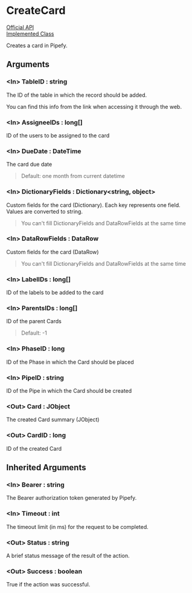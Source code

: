 # CreateCard

[Official API](https://api-docs.pipefy.com/reference/mutations/createCard/)  
[Implemented Class](../Capgemini.Pipefy/Card/CreateCard.cs)

Creates a card in Pipefy.

## Arguments

### &lt;In&gt; TableID : string

The ID of the table in which the record should be added.

You can find this info from the link when accessing it through the web.

### &lt;In&gt; AssigneeIDs : long[]

ID of the users to be assigned to the card

### &lt;In&gt; DueDate : DateTime

The card due date

> Default: one month from current datetime

### &lt;In&gt; DictionaryFields : Dictionary<string, object>

Custom fields for the card (Dictionary). Each key represents one field. Values are converted to string.

> You can't fill DictionaryFields and DataRowFields at the same time

### &lt;In&gt; DataRowFields : DataRow

Custom fields for the card (DataRow)

> You can't fill DictionaryFields and DataRowFields at the same time

### &lt;In&gt; LabelIDs : long[]

ID of the labels to be added to the card

### &lt;In&gt; ParentsIDs : long[]

ID of the parent Cards

>Default: -1

### &lt;In&gt; PhaseID : long

ID of the Phase in which the Card should be placed

### &lt;In&gt; PipeID : string

ID of the Pipe in which the Card should be created

### &lt;Out&gt; Card : JObject

The created Card summary (JObject)

### &lt;Out&gt; CardID : long

ID of the created Card

## Inherited Arguments

### &lt;In&gt; Bearer : string

The Bearer authorization token generated by Pipefy.

### &lt;In&gt; Timeout : int

The timeout limit (in ms) for the request to be completed.

### &lt;Out&gt; Status : string

A brief status message of the result of the action.

### &lt;Out&gt; Success : boolean

True if the action was successful.